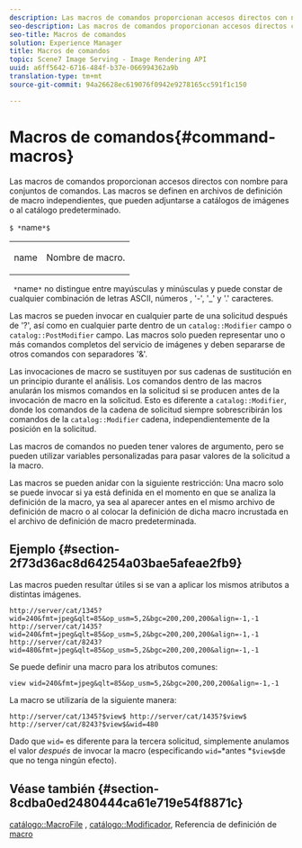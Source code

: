 ```yaml
---
description: Las macros de comandos proporcionan accesos directos con nombre para conjuntos de comandos. Las macros se definen en archivos de definición de macro independientes, que pueden adjuntarse a catálogos de imágenes o al catálogo predeterminado.
seo-description: Las macros de comandos proporcionan accesos directos con nombre para conjuntos de comandos. Las macros se definen en archivos de definición de macro independientes, que pueden adjuntarse a catálogos de imágenes o al catálogo predeterminado.
seo-title: Macros de comandos
solution: Experience Manager
title: Macros de comandos
topic: Scene7 Image Serving - Image Rendering API
uuid: a6ff5642-6716-484f-b37e-066994362a9b
translation-type: tm+mt
source-git-commit: 94a26628ec619076f0942e9278165cc591f1c150

---
```



# Macros de comandos{#command-macros}

Las macros de comandos proporcionan accesos directos con nombre para conjuntos de comandos. Las macros se definen en archivos de definición de macro independientes, que pueden adjuntarse a catálogos de imágenes o al catálogo predeterminado.

`$ *`name`*$`

<table id="simpletable_A03541622C354F60B5F304B999C4EF8E"> 
 <tr class="strow"> 
  <td class="stentry"> <p><span class="codeph"> <span class="varname"> name</span></span> </p> </td> 
  <td class="stentry"> <p>Nombre de macro. </p></td> 
 </tr> 
</table>

` *`name`*` no distingue entre mayúsculas y minúsculas y puede constar de cualquier combinación de letras ASCII, números , &#39;-&#39;, &#39;_&#39; y &#39;.&#39; caracteres.

Las macros se pueden invocar en cualquier parte de una solicitud después de &#39;?&#39;, así como en cualquier parte dentro de un `catalog::Modifier` campo o `catalog::PostModifier` campo. Las macros solo pueden representar uno o más comandos completos del servicio de imágenes y deben separarse de otros comandos con separadores &#39;&amp;&#39;.

Las invocaciones de macro se sustituyen por sus cadenas de sustitución en un principio durante el análisis. Los comandos dentro de las macros anularán los mismos comandos en la solicitud si se producen antes de la invocación de macro en la solicitud. Esto es diferente a `catalog::Modifier`, donde los comandos de la cadena de solicitud siempre sobrescribirán los comandos de la `catalog::Modifier` cadena, independientemente de la posición en la solicitud.

Las macros de comandos no pueden tener valores de argumento, pero se pueden utilizar variables personalizadas para pasar valores de la solicitud a la macro.

Las macros se pueden anidar con la siguiente restricción: Una macro solo se puede invocar si ya está definida en el momento en que se analiza la definición de la macro, ya sea al aparecer antes en el mismo archivo de definición de macro o al colocar la definición de dicha macro incrustada en el archivo de definición de macro predeterminada.

## Ejemplo {#section-2f73d36ac8d64254a03bae5afeae2fb9}

Las macros pueden resultar útiles si se van a aplicar los mismos atributos a distintas imágenes.

`http://server/cat/1345?wid=240&fmt=jpeg&qlt=85&op_usm=5,2&bgc=200,200,200&align=-1,-1 http://server/cat/1435?wid=240&fmt=jpeg&qlt=85&op_usm=5,2&bgc=200,200,200&align=-1,-1 http://server/cat/8243?wid=480&fmt=jpeg&qlt=85&op_usm=5,2&bgc=200,200,200&align=-1,-1`

Se puede definir una macro para los atributos comunes:

`view wid=240&fmt=jpeg&qlt=85&op_usm=5,2&bgc=200,200,200&align=-1,-1`

La macro se utilizaría de la siguiente manera:

`http://server/cat/1345?$view$ http://server/cat/1435?$view$ http://server/cat/8243?$view$&wid=480`

Dado que `wid=` es diferente para la tercera solicitud, simplemente anulamos el valor *después* de invocar la macro (especificando `wid=`*antes *`$view$`de que no tenga ningún efecto).

## Véase también {#section-8cdba0ed2480444ca61e719e54f8871c}

[catálogo::MacroFile](../../../../../is-api/image-catalog/image-serving-api-ref/c-image-catalog-reference/c-attributes-reference/r-macrofile.md#reference-f91d717b3847458ca0f1fe95387554a2) , [catálogo::Modificador](/help/aem-is-ir-api/is-api/image-catalog/image-serving-api-ref/c-image-catalog-reference/c-image-svg-data-reference/c-image-data-reference/r-modifier-cat.md), Referencia de definición de [macro](../../../../../is-api/image-catalog/image-serving-api-ref/c-image-catalog-reference/c-macro-definition-reference/c-macro-definition-reference.md#concept-5ec73f7636c1496fba1e94094e694e79)
